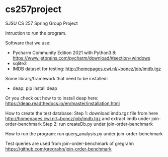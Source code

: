 # cs257project
SJSU CS 257 Spring Group Project

Intruction to run the program.

Software that we use:
- Pycharm Community Edition 2021 with Python3.8: https://www.jetbrains.com/pycharm/download/#section=windows
- sqlite3
- IMDB dataset for testing: http://homepages.cwi.nl/~boncz/job/imdb.tgz

Some library/framework that need to be installed:
- deap: pip install deap

Or you check out how to to install deap here: https://deap.readthedocs.io/en/master/installation.html

How to create the test database:
Step 1: download imdb.tgz file from here http://homepages.cwi.nl/~boncz/job/imdb.tgz and extract imdb under join-order-benchmark
Step 2: run createDb.py under join-order-benchmark

How to run the program: run query_analysis.py under join-order-benchmark

Test queries are used from join-order-benchmark of gregrahn https://github.com/gregrahn/join-order-benchmark
